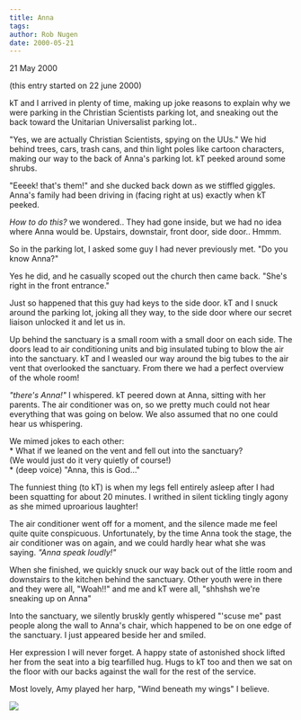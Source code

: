 ```yaml
---
title: Anna
tags: 
author: Rob Nugen
date: 2000-05-21
---
```


<p class=date>21 May 2000</p>
<p class=note>(this entry started on 22 june 2000)</p>

<p>kT and I arrived in plenty of time, making up joke reasons to explain
why we were parking in the Christian Scientists parking lot, and
sneaking out the back toward the Unitarian Universalist parking lot.. 

<p>"Yes, we are actually Christian Scientists, spying on the UUs."  We hid
behind trees, cars, trash cans, and thin light poles like cartoon
characters, making our way to the back of Anna's parking lot.  kT peeked
around some shrubs.

<p>"Eeeek!  that's them!"  and she ducked back down as we stiffled
giggles.  Anna's family had been driving in (facing right at us) exactly
when kT peeked.

<p><em>How to do this?</em> we wondered..  They had gone inside, but we had
no idea where Anna would be.  Upstairs, downstair, front door, side
door..  Hmmm.

<p>So in the parking lot, I asked some guy I had never previously met. 
"Do you know Anna?" 

<p>Yes he did, and he casually scoped out the church then came back. 
"She's right in the front entrance."

<p>Just so happened that this guy had keys to the side door.  kT and I
snuck around the parking lot, joking all they way, to the side door
where our secret liaison unlocked it and let us in.


<p>Up behind the sanctuary is a small room with a small door on each
side.  The doors lead to air conditioning units and big insulated tubing
to blow the air into the sanctuary.  kT and I weasled our way around the
big tubes to the air vent that overlooked the sanctuary.  From there we
had a perfect overview of the whole room!

<p><em>"there's Anna!"</em> I whispered.  kT peered down at Anna,
sitting with her parents.  The air conditioner was on, so we pretty much
could not hear everything that was going on below.  We also assumed that
no one could hear us whispering.

<p>We mimed jokes to each other:
<br>* What if we leaned on the vent and fell out into the sanctuary? 
<br>(We would just do it very quietly of course!)
<br>* (deep voice) "Anna, this is God..."

<p>The funniest thing (to kT) is when my legs fell entirely asleep after
I had been squatting for about 20 minutes.  I writhed in silent tickling
tingly agony as she mimed uproarious laughter!

<p>The air conditioner went off for a moment, and the silence made me
feel quite quite conspicuous.  Unfortunately, by the time Anna took the
stage, the air conditioner was on again, and we could hardly hear what
she was saying.  <em>"Anna speak loudly!"</em>

<p>When she finished, we quickly snuck our way back out of the little
room and downstairs to the kitchen behind the sanctuary.  Other youth
were in there and they were all, "Woah!!" and me and kT were all,
"shhshsh we're sneaking up on Anna"

<p>Into the sanctuary, we silently bruskly gently whispered "'scuse me"
past people along the wall to Anna's chair, which happened to be on one
edge of the sanctuary.  I just appeared beside her and smiled.

<p>Her expression I will never forget.  A happy state of astonished
shock lifted her from the seat into a big tearfilled hug.  Hugs to kT
too and then we sat on the floor with our backs against the wall for the
rest of the service.

<p>Most lovely, Amy played her harp, "Wind beneath my wings" I believe.


<p><img src='/images/rob/wL-ROB.gif'>


